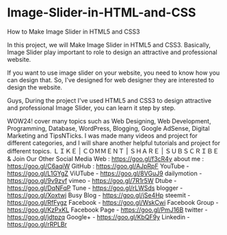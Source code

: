 # Image-Slider-in-HTML-and-CSS
How to Make Image Slider in HTML5 and CSS3

In this project, we will Make Image Slider in HTML5 and CSS3. Basically, Image Slider play important to role to design an attractive and professional website.

If you want to use image slider on your website, you need to know how you can design that. So, I've designed for web designer they are interested to design the website.

Guys, During the project I've used HTML5 and CSS3 to design attractive and professional Image Slider, you can learn it step by step.

WOW24! cover many topics such as Web Designing, Web Development, Programming, Database, WordPress, Blogging, Google AdSense, Digital Marketing and TipsNTicks. I was made many videos and project for different categories, and I will share another helpful tutorials and project for different topics. ＬＩＫＥ | ＣＯＭＭＥＮＴ | ＳＨＡＲＥ | ＳＵＢＳＣＲＩＢＥ & Join Our Other Social Media Web : https://goo.gl/f3cR4y about me : https://goo.gl/C6aqiW GitHub : https://goo.gl/AJpRpF YouTube - https://goo.gl/L1GYgZ ViUTube - https://goo.gl/8VGuJ9 dailymotion - https://goo.gl/9v9zvf vimeo - https://goo.gl/7R1r5W Dtube - https://goo.gl/DqNFqP Tune - https://goo.gl/rLWSds blogger - https://goo.gl/Xoxtwj Busy Blog - https://goo.gl/jSe4Hp steemit - https://goo.gl/RfFygz Facebook - https://goo.gl/WskCwi Facebook Group - https://goo.gl/KzPxKL Facebook Page - https://goo.gl/PmJ16B twitter - https://goo.gl/jdtpzq Google+ - https://goo.gl/KbQF9y Linkedin - https://goo.gl/rRPLBr
